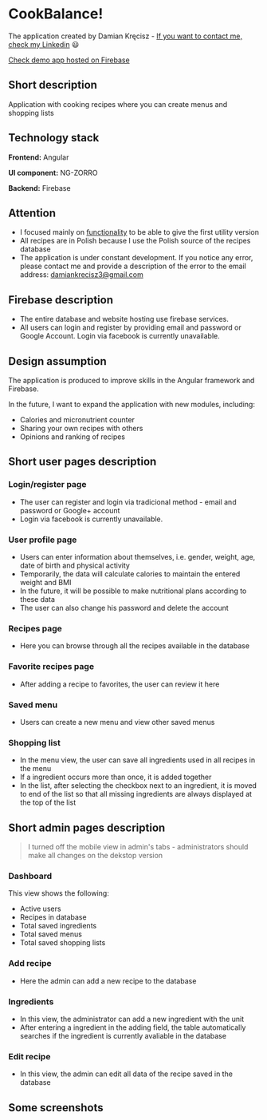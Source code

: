 # CookBalance!

The application created by Damian Kręcisz - [If you want to contact me, check my Linkedin](https://www.linkedin.com/in/damiankrecisz/) :smiley:

[Check demo app hosted on Firebase](https://cookbalance-41649.web.app/)


## Short description
Application with cooking recipes where you can create menus and shopping lists


## Technology stack 

**Frontend:** Angular

**UI component:** NG-ZORRO

**Backend:** Firebase

## Attention

- I focused mainly on <ins>functionality</ins> to be able to give the first utility version
- All recipes are in Polish because I use the Polish source of the recipes database
- The application is under constant development. If you notice any error, please contact me and provide a description of the error to the email address: damiankrecisz3@gmail.com
 
## Firebase description

- The entire database and website hosting use firebase services.
- All users can login and register by providing email and password or Google Account. Login via facebook is currently unavailable.

## Design assumption

The application is produced to improve skills in the Angular framework and Firebase.

 In the future, I want to expand the application with new modules, including:
 - Calories and micronutrient counter
 - Sharing your own recipes with others
 - Opinions and ranking of recipes

## Short user pages description

### Login/register page

 - The user can register and login via tradicional method - email and password or Google+ account
 - Login via facebook is currently unavailable.
 
### User profile page
 - Users can enter information about themselves, i.e. gender, weight, age, date of birth and physical activity
 - Temporarily, the data will calculate calories to maintain the entered weight and BMI
 - In the future, it will be possible to make nutritional plans according to these data
 - The user can also change his password and delete the account 

### Recipes page

 - Here you can browse through all the recipes available in the database

### Favorite recipes page

 - After adding a recipe to favorites, the user can review it here

### Saved menu

 - Users can create a new menu and view other saved menus

### Shopping list

 - In the menu view, the user can save all ingredients used in all recipes in the menu
 - If a ingredient occurs more than once, it is added together
 - In the list, after selecting the checkbox next to an ingredient, it is moved to end of the list so that all missing ingredients are always displayed at the top of the list


## Short admin pages description

> I turned off the mobile view in admin's tabs - administrators should make all changes on the dekstop version

### Dashboard

This view shows the following:

 - Active users
 - Recipes in database
 - Total saved ingredients
 - Total saved menus
 - Total saved shopping lists
 
### Add recipe

 - Here the admin can add a new recipe to the database

### Ingredients

 - In this view, the administrator can add a new ingredient with the unit
 - After entering a ingredient in the adding field, the table automatically searches if the ingredient is currently avaliable in the database

### Edit recipe

 - In this view, the admin can edit all data of the recipe saved in the database

## Some screenshots



